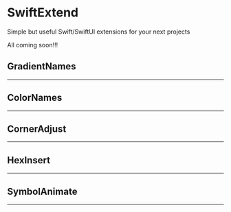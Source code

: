 # SwiftExtend
Simple but useful Swift/SwiftUI extensions for your next projects

All coming soon!!!

## GradientNames
---

## ColorNames
---

## CornerAdjust
---

## HexInsert
---

## SymbolAnimate
---


